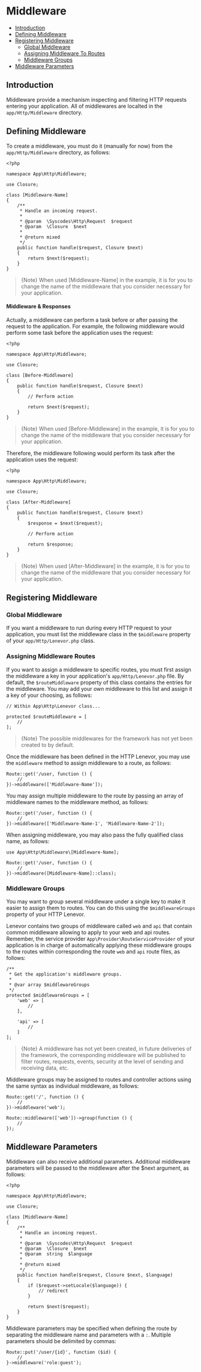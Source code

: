# Middleware

- [Introduction](#introduction)
- [Defining Middleware](#defining-middleware)
- [Registering Middleware](#registering-middleware)
    - [Global Middleware](#global-middleware)
    - [Assigning Middleware To Routes](#assigning-middleware-routes)
    - [Middleware Groups](#middleware-groups)
- [Middleware Parameters](#middleware-parameters)

<a name="introduction"></a>
## Introduction

Middleware provide a mechanism inspecting and filtering HTTP requests entering your application. All of middlewares are localted in the `app/Http/Middleware` directory. 

<a name="defining-middleware"></a>
## Defining Middleware

To create a middleware, you must do it (manually for now) from the `app/Http/Middleware` directory, as follows:

    <?php

    namespace App\Http\Middleware;

    use Closure;

    class [Middleware-Name]
    {
        /**
         * Handle an incoming request.
         * 
         * @param  \Syscodes\Http\Request  $request
         * @param  \Closure  $next
         * 
         * @return mixed
         */
        public function handle($request, Closure $next)
        {
            return $next($request);
        }
    }

> {Note} When used [Middleware-Name] in the example, it is for you to change the name of the middleware that you consider necessary for your application. 

<a name="middleware-responses"></a>
#### Middleware & Responses

Actually, a middleware can perform a task before or after passing the request to the application. For example, the following middleware would perform some task before the application uses the request: 

    <?php

    namespace App\Http\Middleware;

    use Closure;

    class [Before-Middleware]
    {
        public function handle($request, Closure $next)
        {
            // Perform action

            return $next($request);
        }
    }

> {Note} When used [Before-Middleware] in the example, it is for you to change the name of the middleware that you consider necessary for your application. 

Therefore, the middleware following would perform its task after the application uses the request: 

    <?php

    namespace App\Http\Middleware;

    use Closure;

    class [After-Middleware]
    {
        public function handle($request, Closure $next)
        {
            $response = $next($request);
            
            // Perform action

            return $response;            
        }
    }

> {Note} When used [After-Middleware] in the example, it is for you to change the name of the middleware that you consider necessary for your application.

<a name="registering-middleware"></a>
## Registering Middleware

<a name="global-middleware"></a>
### Global Middleware

If you want a middleware to run during every HTTP request to your application, you must list the middleware class in the `$middleware` property of your `app/Http/Lenevor.php` class. 

<a name="assigning-middleware-routes"></a>
### Assigning Middleware Routes

If you want to assign a middleware to specific routes, you must first assign the middleware a key in your application's `app/Http/Lenevor.php` file. By default, the `$routeMiddleware` property of this class contains the entries for the middleware. You may add your own middleware to this list and assign it a key of your choosing, as follows:

    // Within App\Http\Lenevor class...

    protected $routeMiddleware = [
        //
    ];

> {Note} The possible middlewares for the framework has not yet been created to by default.

Once the middleware has been defined in the HTTP Lenevor, you may use the `middleware` method to assign middleware to a route, as follows:

    Route::get('/user, function () {
        //
    })->middleware(['Middleware-Name']);

You may assign multiple middleware to the route by passing an array of middleware names to the middleware method, as follows:

    Route::get('/user, function () {
        //
    })->middleware(['Middleware-Name-1', 'Middleware-Name-2']);

When assigning middleware, you may also pass the fully qualified class name, as follows:

    use App\Http\Middleware\[Middleware-Name];

    Route::get('/user, function () {
        //
    })->middleware([Middleware-Name]::class);

<a name="middleware-groups"></a>
### Middleware Groups

You may want to group several middleware under a single key to make it easier to assign them to routes. You can do this using the `$middlewareGroups` property of your HTTP Lenevor.

Lenevor contains two groups of middleware called `web` and `api` that contain common middleware allowing to apply to your web and api routes. Remember, the service provider `App\Provider\RouteServiceProvider` of your application is in charge of automatically applying these middleware groups to the routes within corresponding the route `web` and `api` route files, as follows: 

    /**
     * Get the application's middleware groups.
     * 
     * @var array $middlewareGroups
     */
    protected $middlewareGroups = [
        'web' => [
            //
        ],

        'api' => [
            //
        ]
    ];

> {Note} A middleware has not yet been created, in future deliveries of the framework, the corresponding middleware will be published to filter routes, requests, events, security at the level of sending and receiving data, etc. 

Middleware groups may be assigned to routes and controller actions using the same syntax as individual middleware, as follows:

    Route::get('/', function () {
        //
    })->middleware('web');
    
    Route::middleware(['web'])->group(function () {
        //
    });

<a name="middleware-parameters"></a>
## Middleware Parameters

Middleware can also receive additional parameters. Additional middleware parameters will be passed to the middleware after the $next argument, as follows:

    <?php

    namespace App\Http\Middleware;

    use Closure;

    class [Middleware-Name]
    {
        /**
         * Handle an incoming request.
         * 
         * @param  \Syscodes\Http\Request  $request
         * @param  \Closure  $next
         * @param  string  $language
         * 
         * @return mixed
         */
        public function handle($request, Closure $next, $language)
        {
            if ($request->setLocale($language)) {
                // redirect
            }

            return $next($request);
        }
    }

Middleware parameters may be specified when defining the route by separating the middleware name and parameters with a `:`. Multiple parameters should be delimited by commas:

    Route::put('/user/{id}', function ($id) {
        //
    }->middleware('role:guest');